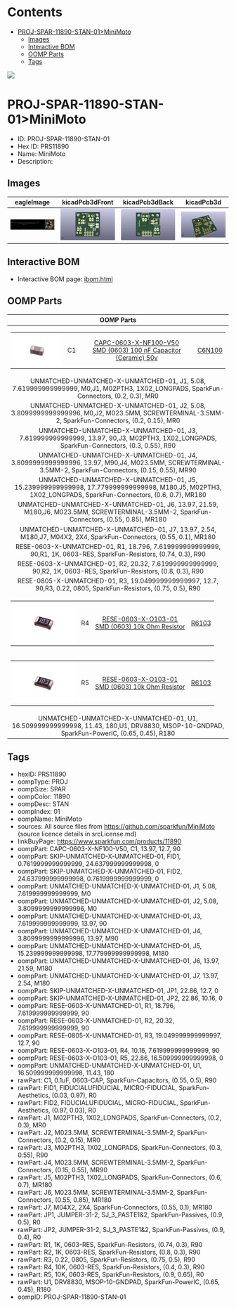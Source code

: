 



Contents
========

* [PROJ-SPAR-11890-STAN-01>MiniMoto](#proj-spar-11890-stan-01minimoto)
	* [Images](#images)
	* [Interactive BOM](#interactive-bom)
	* [OOMP Parts](#oomp-parts)
	* [Tags](#tags)
  
![][im]
# PROJ-SPAR-11890-STAN-01>MiniMoto

- ID: PROJ-SPAR-11890-STAN-01
- Hex ID: PRS11890
- Name: MiniMoto
- Description: 

## Images
  
  

|eagleImage|kicadPcb3dFront|kicadPcb3dBack|kicadPcb3d|
| :---: | :---: | :---: | :---: |
|[![eagleImage](eagleImage_140.png)](eagleImage_600.png)|[![kicadPcb3dFront](kicadPcb3dFront_140.png)](kicadPcb3dFront_600.png)|[![kicadPcb3dBack](kicadPcb3dBack_140.png)](kicadPcb3dBack_600.png)|[![kicadPcb3d](kicadPcb3d_140.png)](kicadPcb3d_600.png)|

## Interactive BOM

- Interactive BOM page: [ibom.html](kicad/bom/ibom.html)

## OOMP Parts
  

|OOMP Parts|
| :---: |
|<table><tr><td>![CAPC-0603-X-NF100-V50](https://raw.githubusercontent.com/oomlout/oomlout_OOMP_parts/main/CAPC-0603-X-NF100-V50/image_140.jpg)</td><td> C1</td><td>[CAPC-0603-X-NF100-V50<br>SMD (0603) 100 nF Capacitor (Ceramic) 50v](https://github.com/oomlout/oomlout_OOMP_parts/tree/main/CAPC-0603-X-NF100-V50/)</td><td>[C6N100](https://github.com/oomlout/oomlout_OOMP_parts/tree/main/CAPC-0603-X-NF100-V50/)</td></tr></table>|
|UNMATCHED-UNMATCHED-X-UNMATCHED-01, J1, 5.08, 7.619999999999999, M0,J1, M02PTH3, 1X02_LONGPADS, SparkFun-Connectors, (0.2, 0.3), MR0|
|UNMATCHED-UNMATCHED-X-UNMATCHED-01, J2, 5.08, 3.8099999999999996, M0,J2, M023.5MM, SCREWTERMINAL-3.5MM-2, SparkFun-Connectors, (0.2, 0.15), MR0|
|UNMATCHED-UNMATCHED-X-UNMATCHED-01, J3, 7.619999999999999, 13.97, 90,J3, M02PTH3, 1X02_LONGPADS, SparkFun-Connectors, (0.3, 0.55), R90|
|UNMATCHED-UNMATCHED-X-UNMATCHED-01, J4, 3.8099999999999996, 13.97, M90,J4, M023.5MM, SCREWTERMINAL-3.5MM-2, SparkFun-Connectors, (0.15, 0.55), MR90|
|UNMATCHED-UNMATCHED-X-UNMATCHED-01, J5, 15.239999999999998, 17.779999999999998, M180,J5, M02PTH3, 1X02_LONGPADS, SparkFun-Connectors, (0.6, 0.7), MR180|
|UNMATCHED-UNMATCHED-X-UNMATCHED-01, J6, 13.97, 21.59, M180,J6, M023.5MM, SCREWTERMINAL-3.5MM-2, SparkFun-Connectors, (0.55, 0.85), MR180|
|UNMATCHED-UNMATCHED-X-UNMATCHED-01, J7, 13.97, 2.54, M180,J7, M04X2, 2X4, SparkFun-Connectors, (0.55, 0.1), MR180|
|RESE-0603-X-UNMATCHED-01, R1, 18.796, 7.619999999999999, 90,R1, 1K, 0603-RES, SparkFun-Resistors, (0.74, 0.3), R90|
|RESE-0603-X-UNMATCHED-01, R2, 20.32, 7.619999999999999, 90,R2, 1K, 0603-RES, SparkFun-Resistors, (0.8, 0.3), R90|
|RESE-0805-X-UNMATCHED-01, R3, 19.049999999999997, 12.7, 90,R3, 0.22, 0805, SparkFun-Resistors, (0.75, 0.5), R90|
|<table><tr><td>![RESE-0603-X-O103-01](https://raw.githubusercontent.com/oomlout/oomlout_OOMP_parts/main/RESE-0603-X-O103-01/image_140.jpg)</td><td> R4</td><td>[RESE-0603-X-O103-01<br>SMD (0603) 10k Ohm Resistor](https://github.com/oomlout/oomlout_OOMP_parts/tree/main/RESE-0603-X-O103-01/)</td><td>[R6103](https://github.com/oomlout/oomlout_OOMP_parts/tree/main/RESE-0603-X-O103-01/)</td></tr></table>|
|<table><tr><td>![RESE-0603-X-O103-01](https://raw.githubusercontent.com/oomlout/oomlout_OOMP_parts/main/RESE-0603-X-O103-01/image_140.jpg)</td><td> R5</td><td>[RESE-0603-X-O103-01<br>SMD (0603) 10k Ohm Resistor](https://github.com/oomlout/oomlout_OOMP_parts/tree/main/RESE-0603-X-O103-01/)</td><td>[R6103](https://github.com/oomlout/oomlout_OOMP_parts/tree/main/RESE-0603-X-O103-01/)</td></tr></table>|
|UNMATCHED-UNMATCHED-X-UNMATCHED-01, U1, 16.509999999999998, 11.43, 180,U1, DRV8830, MSOP-10-GNDPAD, SparkFun-PowerIC, (0.65, 0.45), R180|

## Tags

- hexID: PRS11890
- oompType: PROJ
- oompSize: SPAR
- oompColor: 11890
- oompDesc: STAN
- oompIndex: 01
- oompName: MiniMoto
- sources: All source files from https://github.com/sparkfun/MiniMoto (source licence details in srcLicense.md)
- linkBuyPage: https://www.sparkfun.com/products/11890
- oompPart: CAPC-0603-X-NF100-V50, C1, 13.97, 12.7, 90
- oompPart: SKIP-UNMATCHED-X-UNMATCHED-01, FID1, 0.7619999999999999, 24.637999999999998, 0
- oompPart: SKIP-UNMATCHED-X-UNMATCHED-01, FID2, 24.637999999999998, 0.7619999999999999, 0
- oompPart: UNMATCHED-UNMATCHED-X-UNMATCHED-01, J1, 5.08, 7.619999999999999, M0
- oompPart: UNMATCHED-UNMATCHED-X-UNMATCHED-01, J2, 5.08, 3.8099999999999996, M0
- oompPart: UNMATCHED-UNMATCHED-X-UNMATCHED-01, J3, 7.619999999999999, 13.97, 90
- oompPart: UNMATCHED-UNMATCHED-X-UNMATCHED-01, J4, 3.8099999999999996, 13.97, M90
- oompPart: UNMATCHED-UNMATCHED-X-UNMATCHED-01, J5, 15.239999999999998, 17.779999999999998, M180
- oompPart: UNMATCHED-UNMATCHED-X-UNMATCHED-01, J6, 13.97, 21.59, M180
- oompPart: UNMATCHED-UNMATCHED-X-UNMATCHED-01, J7, 13.97, 2.54, M180
- oompPart: SKIP-UNMATCHED-X-UNMATCHED-01, JP1, 22.86, 12.7, 0
- oompPart: SKIP-UNMATCHED-X-UNMATCHED-01, JP2, 22.86, 10.16, 0
- oompPart: RESE-0603-X-UNMATCHED-01, R1, 18.796, 7.619999999999999, 90
- oompPart: RESE-0603-X-UNMATCHED-01, R2, 20.32, 7.619999999999999, 90
- oompPart: RESE-0805-X-UNMATCHED-01, R3, 19.049999999999997, 12.7, 90
- oompPart: RESE-0603-X-O103-01, R4, 10.16, 7.619999999999999, 90
- oompPart: RESE-0603-X-O103-01, R5, 22.86, 16.509999999999998, 0
- oompPart: UNMATCHED-UNMATCHED-X-UNMATCHED-01, U1, 16.509999999999998, 11.43, 180
- rawPart: C1, 0.1uF, 0603-CAP, SparkFun-Capacitors, (0.55, 0.5), R90
- rawPart: FID1, FIDUCIALUFIDUCIAL, MICRO-FIDUCIAL, SparkFun-Aesthetics, (0.03, 0.97), R0
- rawPart: FID2, FIDUCIALUFIDUCIAL, MICRO-FIDUCIAL, SparkFun-Aesthetics, (0.97, 0.03), R0
- rawPart: J1, M02PTH3, 1X02_LONGPADS, SparkFun-Connectors, (0.2, 0.3), MR0
- rawPart: J2, M023.5MM, SCREWTERMINAL-3.5MM-2, SparkFun-Connectors, (0.2, 0.15), MR0
- rawPart: J3, M02PTH3, 1X02_LONGPADS, SparkFun-Connectors, (0.3, 0.55), R90
- rawPart: J4, M023.5MM, SCREWTERMINAL-3.5MM-2, SparkFun-Connectors, (0.15, 0.55), MR90
- rawPart: J5, M02PTH3, 1X02_LONGPADS, SparkFun-Connectors, (0.6, 0.7), MR180
- rawPart: J6, M023.5MM, SCREWTERMINAL-3.5MM-2, SparkFun-Connectors, (0.55, 0.85), MR180
- rawPart: J7, M04X2, 2X4, SparkFun-Connectors, (0.55, 0.1), MR180
- rawPart: JP1, JUMPER-31-2, SJ_3_PASTE1&2, SparkFun-Passives, (0.9, 0.5), R0
- rawPart: JP2, JUMPER-31-2, SJ_3_PASTE1&2, SparkFun-Passives, (0.9, 0.4), R0
- rawPart: R1, 1K, 0603-RES, SparkFun-Resistors, (0.74, 0.3), R90
- rawPart: R2, 1K, 0603-RES, SparkFun-Resistors, (0.8, 0.3), R90
- rawPart: R3, 0.22, 0805, SparkFun-Resistors, (0.75, 0.5), R90
- rawPart: R4, 10K, 0603-RES, SparkFun-Resistors, (0.4, 0.3), R90
- rawPart: R5, 10K, 0603-RES, SparkFun-Resistors, (0.9, 0.65), R0
- rawPart: U1, DRV8830, MSOP-10-GNDPAD, SparkFun-PowerIC, (0.65, 0.45), R180
- oompID: PROJ-SPAR-11890-STAN-01



[im]: kicadPcb3d_450.png
